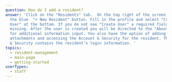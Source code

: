 ```yaml
---
question: How do I add a resident?
answer: 'Click on the "Residents" tab.  On the top right of the screen, click on
  the blue  "+ New Resident" button. Fill in the profile and select "Create
  User" at the bottom. If you do not see "Create User" a required field is
  missing. After the user is created you will be directed to the "About" section
  for additional information input. You also have the option of adding
  attachments and accessing the Account & Security for the resident. The Account
  & Security contains the resident’s login information. '
topics:
  - resident-management
  - main-page
  - getting-started
userTypes:
  - staff
---
```

